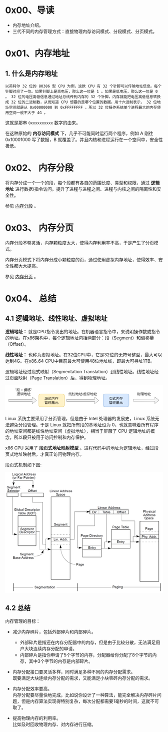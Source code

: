 # 0x00、导读

- 内存地址介绍。   
- 三代不同的内存管理方式：直接物理内存访问模式、分段模式、分页模式。


# 0x01、内存地址

## 1. 什么是内存地址

    以英特尔 32 位的 80386 型 CPU 为例，这款 CPU 有 32 个针脚可以传输地址信息。每个针脚对应了一位。如果针脚上是高电压，那么这一位是 1 。如果是低电压，那么这一位是 0 。 32 位的电压高低信息通过地址总线传到内存的 32 个针脚，内存就能把电压高低信息转换成 32 位的二进制数，从而知道 CPU 想要的是哪个位置的数据。用十六进制表示， 32 位地址空间就是从 0x00000000 到 0xFFFFFFFF ，所以 32 位操作系统单个进程最大的内存使用空间一般不大于 4G 。

这就是那串 `0xxxxxxxxxx` 数字的由来。

在这种原始的 **内存访问模式** 下，几乎不可能同时运行两个程序，例如 A 刚往 0x10001000 写了数据，B 就覆盖了。并且内核和进程运行在一个空间中，安全性极低。

# 0x02、 内存分段

将内存分成一个一个的段，每个段都有各自的范围长度、类型和权限，通过 **逻辑地址** 进行数据/指令访问。提升了进程与进程之间、进程与内核之间的隔离性和安全性。   

参见 [内存分段](./内存分段.md) 。


# 0x03、 内存分页

内存分段不够灵活，内存颗粒度太大，使得内存利用率不高，于是产生了分页模式。

内存分页模式下将内存分成小颗粒度的页，通过使用虚拟内存地址，使得效率、安全性都大大提高。

参见 [内存分页](./内存分页.md) 。


# 0x04、 总结

## 4.1 逻辑地址、线性地址、虚拟地址

**逻辑地址：** 就是CPU指令发出的地址。在机器语言指令中，来说明操作数或指令的地址。在x86架构中，每个逻辑地址包括两部分：段（Segment）和偏移量（Offset）。   

**线性地址：** 也称为虚拟地址。在32位CPU中，它是32位的无符号整型，最大可以达到4G。在x86_64 CPU中目前最大可使用48位地址线，即最大可寻址1TB。 

逻辑地址经过段式映射（Segmentation Translation）到线性地址。线性地址经过页面映射（Page Translation）后，得到物理地址。

![1](../../pic/linux/memory/m13.png)

Linux 系统主要采用了分页管理，但是由于 Intel 处理器的发展史，Linux 系统无法避免分段管理。于是 Linux 就把所有段的基地址设为 0，也就意味着所有程序的地址空间都是线性地址空间（虚拟地址），相当于屏蔽了 CPU 逻辑地址的概念，所以段只被用于访问控制和内存保护。

x86 CPU 采用了 **段页式地址映射模型** 。进程代码中的地址为逻辑地址，经过段页式地址映射后，才真正访问物理内存。

段页式机制如下图:

![1](../../pic/linux/memory/091011_1614_Linux1.png)

## 4.2 总结

内存管理的目标：

- 减少内存碎片，包括外部碎片和内部碎片。   
    - 外部碎片是指还在内存分配器中的内存，但是由于比较分散，无法满足用户大块连续内存分配的申请。   
    - 内部碎片是指你申请了5个字节的内存，分配器给你分配了8个字节的内存，其中3个字节的内存是内部碎片。 

- 内存分配接口要灵活多样，同时满足多种不同的内存分配需求。   
    既要满足大块连续内存分配的需求，又能满足小块零碎内存分配的需求。

- 内存分配效率要高。   
    内存分配要尽量快地完成，比如说你设计了一种算法，能完全解决内存碎片问题，但是内存算法实现得特别复杂，每次分配都需要1毫秒的时间，这就不可取了。

- 提高物理内存的利用率。  
    比如及时回收物理内存、对内存进行压缩。